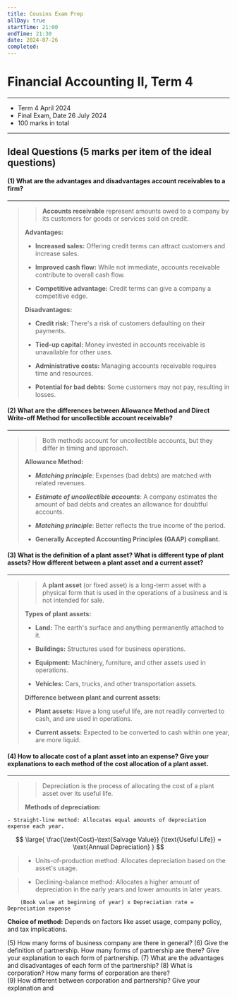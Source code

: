 ```yaml
---
title: Cousins Exam Prep
allDay: true
startTime: 21:00
endTime: 21:30
date: 2024-07-26
completed:
---
```

# Financial Accounting II, Term 4

---

* Term 4 April 2024 
* Final Exam, Date 26 July 2024
* 100 marks in total

---
 

## Ideal Questions (5 marks per item of the ideal questions) 

#### (1) What are the advantages and disadvantages account receivables to a firm?
---
>>**Accounts receivable** represent amounts owed to a company by its customers for goods or services sold on credit.
> 
> **Advantages:**
> 	- **Increased sales:** 
> 			Offering credit terms can attract customers and increase sales.
> 		
> 	- **Improved cash flow:** 
> 			While not immediate, accounts receivable contribute to overall cash flow.
> 		
> 	- **Competitive advantage:**
> 			Credit terms can give a company a competitive edge.
>   
> **Disadvantages:**
> 	- **Credit risk:** 
> 			There's a risk of customers defaulting on their payments.
> 		
> 	- **Tied-up capital:**
> 			Money invested in accounts receivable is unavailable for other uses.
> 		
> 	- **Administrative costs:**
> 			Managing accounts receivable requires time and resources.
> 		
> 	- **Potential for bad debts:**
> 			Some customers may not pay, resulting in losses.
> 

#### (2) What are the differences between Allowance Method and Direct Write-off Method for uncollectible account receivable? 
---
>>Both methods account for uncollectible accounts, but they differ in timing and approach.
> 
> **Allowance Method:**
> 
>	- ***Matching principle***:
>			Expenses (bad debts) are matched with related revenues.
>		
>	- ***Estimate of uncollectible accounts***:
>			A company estimates the amount of bad debts and creates an allowance for doubtful accounts.
>		
>	- ***Matching principle***:
>			Better reflects the true income of the period.
>		
>	- **Generally Accepted Accounting Principles (GAAP) compliant.**
> 


#### (3) What is the definition of a plant asset? What is different type of plant assets? How different between a plant asset and a current asset?
---
>>A **plant asset** (or fixed asset) is a long-term asset with a physical form that is used in the operations of a business and is not intended for sale.
>
 >**Types of plant assets:**
 >
>	- **Land:**
>		The earth's surface and anything permanently attached to it.
>		
>	- **Buildings:**
>		Structures used for business operations.
>		
>	- **Equipment:**
>		Machinery, furniture, and other assets used in operations.
>		
>	- **Vehicles:**
>		Cars, trucks, and other transportation assets.
>
>
>
> **Difference between plant and current assets:**
> 
>	- **Plant assets:**
>			Have a long useful life, are not readily converted to cash, and are used in operations.
>	
>	- **Current assets:**
>			Expected to be converted to cash within one year, are more liquid.
>  

#### (4) How to allocate cost of a plant asset into an expense? Give your explanations to each method of the cost allocation of a plant asset. 
---
>> Depreciation is the process of allocating the cost of a plant asset over its useful life.
> 
> 
> **Methods of depreciation:**
> 
	- Straight-line method: Allocates equal amounts of depreciation expense each year.

$$
	\large{
		\frac{\text{Cost}-\text{Salvage Value}}
				{\text{Useful Life}} = \text{Annual Depreciation}
	}
$$
	
>	- Units-of-production method: Allocates depreciation based on the asset's usage.



>	- Declining-balance method: Allocates a higher amount of depreciation in the early years and lower amounts in later years.
>
		(Book value at beginning of year) x Depreciation rate = Depreciation expense
>

**Choice of method:** Depends on factors like asset usage, company policy, and tax implications.



(5) How many forms of business company are there in general? 
(6) Give the definition of partnership. How many forms of partnership are there? Give 
your explanation to each form of partnership. 
(7) What are the advantages and disadvantages of each form of the partnership? 
(8) What is corporation? How many forms of corporation are there?  
(9) How different between corporation and partnership? Give your explanation and 